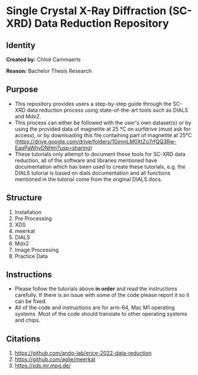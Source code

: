 # Single Crystal X-Ray Diffraction (SC-XRD) Data Reduction Repository
## Identity
**Created by:** Chloë Cammaerts

**Reason:** Bachelor Thesis Research 

## Purpose
- This repository provides users a step-by-step guide through the SC-XRD data reduction process using state-of-the-art tools such as DIALS and Mdx2. 
- This process can either be followed with the user's own dataset(s) or by using the provided data of magnetite at 25 °C on surfdrive (must ask for access), or by downloading this file containing part of magnetite at 25°C (https://drive.google.com/drive/folders/1GimnLM0XtZo7rfQQ3Rw-EaqPaWhyDNHm?usp=sharing)
- These tutorials only attempt to document these tools for SC-XRD data reduction, all of the software and libraries mentioned have documentation which has been used to create these tutorials, e.g. the DIALS tutorial is based on dials documentation and all functions mentioned in the tutorial come from the original DIALS docs. 

## Structure
1. Installation
2. Pre Processing
3. XDS
4. meerkat
5. DIALS
6. Mdx2
7. Image Processing
8. Practice Data

## Instructions
- Please follow the tutorials above **in order** and read the instructions carefully. If there is an issue with some of the code please report it so it can be fixed. 
- All of the code and instructions are for arm-64, Mac M1 operating systems. Most of the code should translate to other operating systems and chips. 

## Citations
1. https://github.com/ando-lab/erice-2022-data-reduction
2. https://github.com/aglie/meerkat
3. https://xds.mr.mpg.de/
